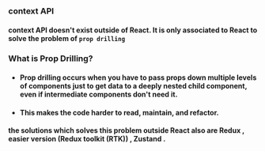 ### context API

#### context API doesn't exist outside of React. It is only associated to React to solve the problem of `prop drilling`

### What is Prop Drilling?
- #### Prop drilling occurs when you have to pass props down multiple levels of components just to get data to a deeply nested child component, even if intermediate components don't need it.
- #### This makes the code harder to read, maintain, and refactor. 


#### the solutions which solves this problem outside React also are Redux , easier version (Redux toolkit (RTK)) , Zustand .